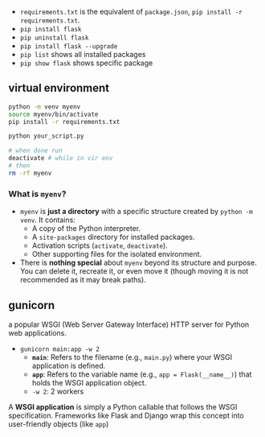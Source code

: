 - `requirements.txt` is the equivalent of `package.json`, 
  `pip install -r requirements.txt`.
- `pip install flask`
- `pip uninstall flask`
- `pip install flask --upgrade`
- `pip list` shows all installed packages
- `pip show flask` shows specific package

## virtual environment

```bash
python -m venv myenv
source myenv/bin/activate
pip install -r requirements.txt

python your_script.py

# when done run 
deactivate # while in vir env
# then
rm -rf myenv
```

### **What is `myenv`?**

- `myenv` is **just a directory** with a specific structure created by `python -m venv`. It contains:
    - A copy of the Python interpreter.
    - A `site-packages` directory for installed packages.
    - Activation scripts (`activate`, `deactivate`).
    - Other supporting files for the isolated environment.  
- There is **nothing special** about `myenv` beyond its structure and purpose. You can delete it, recreate it, or even move it (though moving it is not recommended as it may break paths).

## gunicorn
a popular WSGI (Web Server Gateway Interface) HTTP server for Python web applications.

- `gunicorn main:app -w 2`
	- **`main`**: Refers to the filename (e.g., `main.py`) where your WSGI application is defined.
	- **`app`**: Refers to the variable name (e.g., `app = Flask(__name__)`) that holds the WSGI application object.
	- `-w 2`: 2 workers

A **WSGI application** is simply a Python callable that follows the WSGI specification. Frameworks like Flask and Django wrap this concept into user-friendly objects (like `app`)

